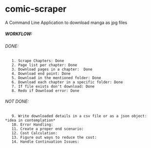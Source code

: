# comic-scraper
A Command Line Application to download manga as jpg files

##### WORKFLOW:

   ###### DONE:
       1. Scrape Chapters: Done
       2. Page list per chapter: Done
       3. Download pages in a chapter:  Done
       4. Download end point: Done
       5. Download in the mentioned folder: Done
       6. Download each chapter in a specific folder: Done
       7. If file exists don't download: Done
       8. Redo if Download error: Done
       
   ###### NOT DONE:
       9. Write downloaded details in a csv file or as a json object: *idea in contemplation*
       10. Error Handling: 
       11. Create a proper end scenario: 
       12. Cost Calculation:
       13. Figure out ways to reduce the cost: 
       14. Handle Continuation Issues:

